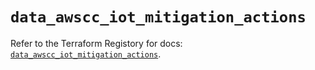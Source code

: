 # `data_awscc_iot_mitigation_actions`

Refer to the Terraform Registory for docs: [`data_awscc_iot_mitigation_actions`](https://registry.terraform.io/providers/hashicorp/awscc/0.70.0/docs/data-sources/iot_mitigation_actions).
